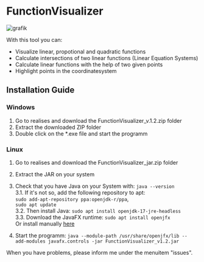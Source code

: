 # FunctionVisualizer
![grafik](https://github.com/j-schall/FunctionVisualizer/assets/122560931/a4e822ce-1731-43d2-9761-067d685ea514)

With this tool you can:
<ul>
  <li>Visualize linear, propotional and quadratic functions</li>
  <li>Calculate intersections of two linear functions (Linear Equation Systems)</li>
  <li>Calculate linear functions with the help of two given points</li>
  <li>Highlight points in the coordinatesystem</li>
</ul>

## Installation Guide
### Windows
1. Go to realises and download the FunctionVisualizer_v.1.2.zip folder
2. Extract the downloaded ZIP folder
3. Double click on the *.exe file and start the programm

### Linux
1. Go to realises and download the FunctionVisualizer_jar.zip folder

2. Extract the JAR on your system

3. Check that you have Java on your System with: ```java --version```
<br>3.1. If it's not so, add the following repository to apt:<br>```sudo add-apt-repository ppa:openjdk-r/ppa```, <br>```sudo apt update```<br>
3.2. Then install Java: ```sudo apt install openjdk-17-jre-headless```
<br>3.3. Download the JavaFX runtime: ```sudo apt install openjfx``` <br>
   Or install manually <a href="https://gluonhq.com/products/javafx/">here<a>

4. Start the programm: ```java --module-path /usr/share/openjfx/lib --add-modules javafx.controls -jar FunctionVisualizer_v1.2.jar```

When you have problems, please inform me under the menuitem "issues".


